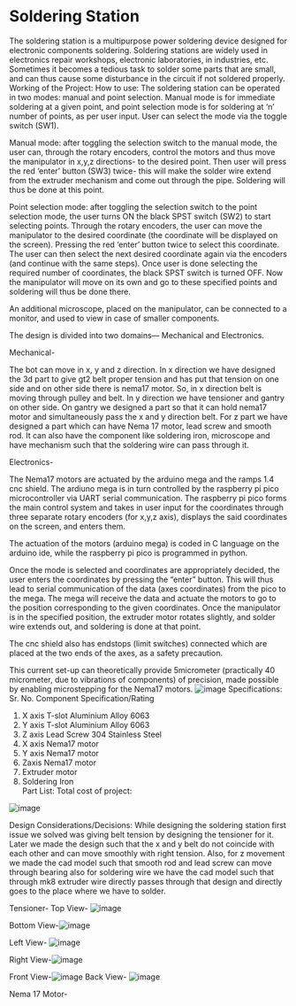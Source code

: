 # Soldering Station
 The soldering station is a multipurpose power soldering device designed for electronic components soldering. Soldering stations are widely used in electronics repair workshops, electronic laboratories, in industries, etc. Sometimes it becomes a tedious task to solder some parts that are small, and can thus cause some disturbance in the circuit if not soldered properly.  
Working of the Project:
How to use: 
The soldering station can be operated in two modes: manual and point selection. Manual mode is for immediate soldering at a given point, and point selection mode is for soldering at ‘n’ number of points, as per user input. User can select the mode via the toggle switch (SW1). 

Manual mode: after toggling the selection switch to the manual mode, the user can, through the rotary encoders, control the motors and thus move the manipulator in x,y,z directions- to the desired point. Then user will press the red ‘enter’ button (SW3) twice- this will make the solder wire extend from the extruder mechanism and come out through the pipe. Soldering will thus be done at this point. 

Point selection mode: after toggling the selection switch to the point selection mode, the user turns ON the black SPST switch (SW2) to start selecting points. Through the rotary encoders, the user can move the manipulator to the desired coordinate (the coordinate will be displayed on the screen). Pressing the red ‘enter’ button twice to select this coordinate. The user can then select the next desired coordinate again via the encoders (and continue with the same steps). Once user is done selecting the required number of coordinates, the black SPST switch is turned OFF. Now the manipulator will move on its own and go to these specified points and soldering will thus be done there. 

An additional microscope, placed on the manipulator, can be connected to a monitor, and used to view in case of smaller components. 

The design is divided into two domains— Mechanical and Electronics.  

Mechanical- 

The bot can move in x, y and z direction. In x direction we have designed the 3d part to give gt2 belt proper tension and has put that tension on one side and on other side there is nema17 motor. So, in x direction belt is moving through pulley and belt. In y direction we have tensioner and gantry on other side. On gantry we designed a part so that it can hold nema17 motor and simultaneously pass the x and y direction belt. For z part we have designed a part which can have Nema 17 motor, lead screw and smooth rod. It can also have the component like soldering iron, microscope and have mechanism such that the soldering wire can pass through it. 

Electronics- 

The Nema17 motors are actuated by the arduino mega and the ramps 1.4 cnc shield. The ardiuno mega is in turn controlled by the raspberry pi pico microcontroller via UART serial communication. The raspberry pi pico forms the main control system and takes in user input for the coordinates through three separate rotary encoders (for x,y,z axis), displays the said coordinates on the screen, and enters them. 

The actuation of the motors (arduino mega) is coded in C language on the arduino ide, while the raspberry pi pico is programmed in python. 

Once the mode is selected and coordinates are appropriately decided, the user enters the coordinates by pressing the “enter” button. This will thus lead to serial communication of the data (axes coordinates) from the pico to the mega. The mega will receive the data and actuate the motors to go to the position corresponding to the given coordinates. Once the manipulator is in the specified position, the extruder motor rotates slightly, and solder wire extends out, and soldering is done at that point. 

The cnc shield also has endstops (limit switches) connected which are placed at the two ends of the axes, as a safety precaution. 

This current set-up can theoretically provide 5micrometer (practically 40 micrometer, due to vibrations of components) of precision, made possible by enabling microstepping for the Nema17 motors.
![image](https://user-images.githubusercontent.com/85508275/208583627-d36f925f-571f-4b89-88d0-04b9fc0c303e.png)
Specifications:
Sr.  No.	Component	     Specification/Rating
1.	  X axis T-slot	        Aluminium Alloy 6063
2.	  Y axis T-slot	        Aluminium Alloy 6063
3.	  Z axis Lead Screw	    304 Stainless Steel
4. 	 X axis Nema17 motor	
5.	  Y axis Nema17 motor	
6.	  Zaxis Nema17 motor	
7. 	 Extruder motor	
8.	  Soldering Iron	
Part List:
Total cost of project:


![image](https://user-images.githubusercontent.com/85508275/208583886-d2868199-05f7-474c-9b1e-3e089536cfe8.png)

Design Considerations/Decisions:
While designing the soldering station first issue we solved was giving belt tension by designing the tensioner for it.  Later we made the design such that the x and y belt do not coincide with each other and can move smoothly with right tension. Also, for z movement we made the cad model such that smooth rod and lead screw can move through bearing also for soldering wire we have the cad model such that through mk8 extruder wire directly passes through that design and directly goes to the place where we have to solder. 

Tensioner-
Top View-
![image](https://user-images.githubusercontent.com/85508275/208584018-fc18961e-3054-43c7-afb6-3fb0467e2fd9.png)


Bottom View-![image](https://user-images.githubusercontent.com/85508275/208584049-1f291af9-04dc-436e-ac87-fd94c1a93b2b.png)

Left View- ![image](https://user-images.githubusercontent.com/85508275/208584111-5a6230e4-2a72-4b29-b0f0-e234e5125478.png)

Right View-![image](https://user-images.githubusercontent.com/85508275/208584159-61833a4c-b5b0-4383-abac-c0ad84a668e7.png)

Front View-![image](https://user-images.githubusercontent.com/85508275/208584224-e39d1df4-565a-4b77-a4b1-eea14505a464.png)
Back View- ![image](https://user-images.githubusercontent.com/85508275/208584271-e41f95c7-b435-4419-876d-969140730c5c.png)
                                                        
  Nema 17 Motor-
  
  
